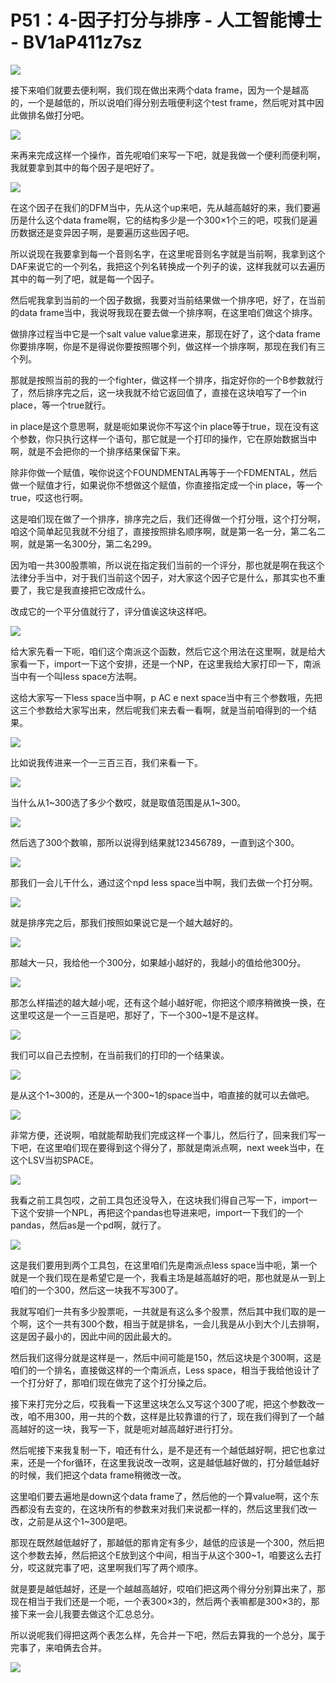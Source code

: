 # P51：4-因子打分与排序 - 人工智能博士 - BV1aP411z7sz

![](img/424395dfd44de9c0f23d2113abe659f5_0.png)

接下来咱们就要去便利啊，我们现在做出来两个data frame，因为一个是越高的，一个是越低的，所以说咱们得分别去哦便利这个test frame，然后呢对其中因此做排名做打分吧。



![](img/424395dfd44de9c0f23d2113abe659f5_2.png)

来再来完成这样一个操作，首先呢咱们来写一下吧，就是我做一个便利而便利啊，我就要拿到其中的每个因子是吧好了。



![](img/424395dfd44de9c0f23d2113abe659f5_4.png)

在这个因子在我们的DFM当中，先从这个up来吧，先从越高越好的来，我们要遍历是什么这个data frame啊，它的结构多少是一个300×1个三的吧，哎我们是遍历数据还是变异因子啊，是要遍历这些因子吧。

所以说现在我要拿到每一个音则名字，在这里呢音则名字就是当前啊，我拿到这个DAF来说它的一个列名，我把这个列名转换成一个列子的诶，这样我就可以去遍历其中的每一列了吧，就是每一个因子。

然后呢我拿到当前的一个因子数据，我要对当前结果做一个排序吧，好了，在当前的data frame当中，我说呀我现在要去做一个排序啊，在这里咱们做这个排序。

做排序过程当中它是一个salt value value拿进来，那现在好了，这个data frame你要排序啊，你是不是得说你要按照哪个列，做这样一个排序啊，那现在我们有三个列。

那就是按照当前的我的一个fighter，做这样一个排序，指定好你的一个B参数就行了，然后排序完之后，这一块我就不给它返回值了，直接在这块咱写了一个in place，等一个true就行。

in place是这个意思啊，就是呃如果说你不写这个in place等于true，现在没有这个参数，你只执行这样一个语句，那它就是一个打印的操作，它在原始数据当中啊，就是不会把你的一个排序结果保留下来。

除非你做一个赋值，唉你说这个FOUNDMENTAL再等于一个FDMENTAL，然后做一个赋值才行，如果说你不想做这个赋值，你直接指定成一个in place，等一个true，哎这也行啊。

这是咱们现在做了一个排序，排序完之后，我们还得做一个打分哦，这个打分啊，咱这个简单起见我就不分组了，直接按照排名顺序啊，就是第一名一分，第二名二啊，就是第一名300分，第二名299。

因为咱一共300股票嘛，所以说在指定我们当前的一个评分，那也就是啊在我这个法律分手当中，对于我们当前这个因子，对大家这个因子它是什么，那其实也不重要了，我它是我直接把它改成什么。

改成它的一个平分值就行了，评分值诶这块这样吧。

![](img/424395dfd44de9c0f23d2113abe659f5_6.png)

给大家先看一下呃，咱们这个南派这个函数，然后它这个用法在这里啊，就是给大家看一下，import一下这个安排，还是一个NP，在这里我给大家打印一下，南派当中有一个叫less space方法啊。

这给大家写一下less space当中啊，p AC e next space当中有三个参数哦，先把这三个参数给大家写出来，然后呢我们来去看一看啊，就是当前咱得到的一个结果。



![](img/424395dfd44de9c0f23d2113abe659f5_8.png)

比如说我传进来一个一三百三百，我们来看一下。

![](img/424395dfd44de9c0f23d2113abe659f5_10.png)

当什么从1~300选了多少个数哎，就是取值范围是从1~300。

![](img/424395dfd44de9c0f23d2113abe659f5_12.png)

然后选了300个数嘛，那所以说得到结果就123456789，一直到这个300。

![](img/424395dfd44de9c0f23d2113abe659f5_14.png)

那我们一会儿干什么，通过这个npd less space当中啊，我们去做一个打分啊。

![](img/424395dfd44de9c0f23d2113abe659f5_16.png)

就是排序完之后，那我们按照如果说它是一个越大越好的。

![](img/424395dfd44de9c0f23d2113abe659f5_18.png)

那越大一只，我给他一个300分，如果越小越好的，我越小的值给他300分。

![](img/424395dfd44de9c0f23d2113abe659f5_20.png)

那怎么样描述的越大越小呢，还有这个越小越好呢，你把这个顺序稍微换一换，在这里哎这是一个一三百是吧，那好了，下一个300~1是不是这样。



![](img/424395dfd44de9c0f23d2113abe659f5_22.png)

我们可以自己去控制，在当前我们的打印的一个结果诶。

![](img/424395dfd44de9c0f23d2113abe659f5_24.png)

是从这个1~300的，还是从一个300~1的space当中，咱直接的就可以去做吧。

![](img/424395dfd44de9c0f23d2113abe659f5_26.png)

非常方便，还说啊，咱就能帮助我们完成这样一个事儿，然后行了，回来我们写一下吧，在这里咱们现在要得到这个得分了，那就是南派点啊，next week当中，在这个LSV当初SPACE。



![](img/424395dfd44de9c0f23d2113abe659f5_28.png)

我看之前工具包哎，之前工具包还没导入，在这块我们得自己写一下，import一下这个安排一个NPL，再把这个pandas也导进来吧，import一下我们的一个pandas，然后as是一个pd啊，就行了。



![](img/424395dfd44de9c0f23d2113abe659f5_30.png)

这是我们要用到两个工具包，在这里咱们先是南派点less space当中呃，第一个就是一个我们现在是希望它是一个，我看主场是越高越好的吧，那也就是从一到上咱们的一个300，然后这一块我不写300了。

我就写咱们一共有多少股票呃，一共就是有这么多个股票，然后其中我们取的是一个啊，这个一共有300个数，相当于就是排名，一会儿我是从小到大个儿去排啊，这是因子最小的，因此中间的因此最大的。

然后我们这得分就是这样是一，然后中间可能是150，然后这块是个300啊，这是咱们的一个排名，直接做这样的一个南派点，Less space，相当于我给他设计了一个打分好了，那咱们现在做完了这个打分操之后。

接下来打完分之后，哎我看一下这里这块怎么又写这个300了呢，把这个参数改一改，咱不用300，用一共的个数，这样是比较靠谱的行了，现在我们得到了一个越高越好的这一块，我写一下，就是呃对越高越好进行打分。

然后呢接下来我复制一下，咱还有什么，是不是还有一个越低越好啊，把它也拿过来，还是一个for循环，在这里我说改一改啊，这是越低越好做的，打分越低越好的时候，我们把这个data frame稍微改一改。

这里咱们要去遍地是down这个data frame了，然后他的一个算value啊，这个东西都没有去变的，在这块所有的参数来对我们来说都一样的，然后这里我们改一改，之前是从这个1~300是吧。

那现在既然越低越好了，那越低的那肯定有多少，越低的应该是一个300，然后把这个参数去掉，然后把这个E放到这个中间，相当于从这个300~1，咱要这么去打分，哎这就完事了吧，这里啊我们写了两个顺序。

就是要是越低越好，还是一个越越高越好，哎咱们把这两个得分分别算出来了，那现在相当于我们还是一个呃，一个表300×3的，然后两个表嘛都是300×3的，那接下来一会儿我要去做这个汇总总分。

所以说呢我们得把这两个表怎么样，先合并一下吧，然后去算我的一个总分，属于完事了，来咱俩去合并。

![](img/424395dfd44de9c0f23d2113abe659f5_32.png)